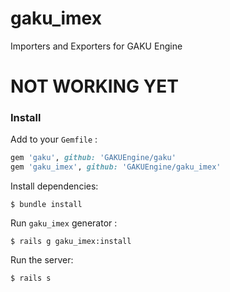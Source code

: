 gaku_imex
=========

Importers and Exporters for GAKU Engine


NOT WORKING YET
===============


### Install

Add to your `Gemfile` :

```ruby
gem 'gaku', github: 'GAKUEngine/gaku'
gem 'gaku_imex', github: 'GAKUEngine/gaku_imex'
```

Install dependencies: 

    $ bundle install

Run `gaku_imex` generator :

    $ rails g gaku_imex:install 

Run the server: 

    $ rails s 

